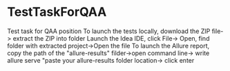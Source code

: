 # TestTaskForQAA
Test task for QAA position
To launch the tests locally, download the ZIP file-> extract the ZIP into folder
Launch the Idea IDE, click File-> Open, find folder with extracted project->Open the file
To launch the Allure report, copy the path of the "allure-results" filder->open command line-> write allure serve "paste your allure-results folder location-> click enter 
